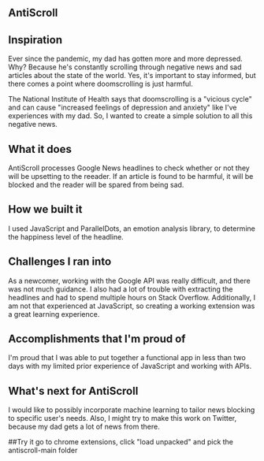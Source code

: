 ## AntiScroll

## Inspiration
Ever since the pandemic, my dad has gotten more and more depressed. Why? Because he's constantly scrolling through negative news and sad articles about the state of the world. Yes, it's important to stay informed, but there comes a point where doomscrolling is just harmful.

The National Institute of Health says that doomscrolling is a "vicious cycle" and can cause "increased feelings of depression and anxiety" like I've experiences with my dad. So, I wanted to create a simple solution to all this negative news.

## What it does
AntiScroll processes Google News headlines to check whether or not they will be upsetting to the reeader. If an article is found to be harmful, it will be blocked and the reader will be spared from being sad.

## How we built it
I used JavaScript and ParallelDots, an emotion analysis library, to determine the happiness level of the headline.

## Challenges I ran into
As a newcomer, working with the Google API was really difficult, and there was not much guidance. I also had a lot of trouble with extracting the headlines and had to spend multiple hours on Stack Overflow. Additionally, I am not that experienced at JavaScript, so creating a working extension was a great learning experience.

## Accomplishments that I'm proud of
I'm proud that I was able to put together a functional app in less than two days with my limited prior experience of JavaScript and working with APIs.

## What's next for AntiScroll
I would like to possibly incorporate machine learning to tailor news blocking to specific user's needs. Also, I might try to make this work on Twitter, because my dad gets a lot of news from there.

##Try it
go to chrome extensions, click "load unpacked" and pick the antiscroll-main folder
